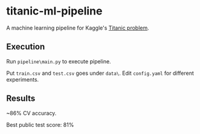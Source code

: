 # titanic-ml-pipeline
A machine learning pipeline for Kaggle's [Titanic problem](https://www.kaggle.com/c/titanic).

## Execution
Run ```pipeline\main.py``` to execute pipeline. 

Put ```train.csv``` and ```test.csv``` goes under ```data\```. Edit ```config.yaml``` for different experiments.

## Results
~86% CV accuracy.

Best public test score: 81%


